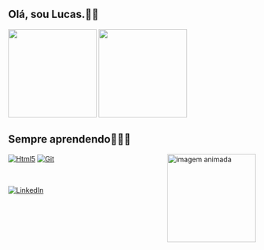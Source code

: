 ## Olá, sou Lucas.👋🏾



<div>
    <img height="180em" src="https://github-readme-stats.vercel.app/api?username=Zeudiex&theme=radical"/>
    <img height="180em" src="https://github-readme-stats.vercel.app/api/top-langs/?username=Zeudiex&layout=compact&theme=radical"/>
</div>

## Sempre aprendendo👨🏾‍💻

<div style="display: inline_block">
    <a href="https://developer.mozilla.org/pt-BR/docs/Learn/Getting_started_with_the_web/HTML_basics"><img align="center" alt="Html5" src="https://img.shields.io/badge/HTML5-E34F26?style=for-the-badge&logo=html5&logoColor=white" /></a>
    <a href="https://git-scm.com/"><img align="center" alt="Git" src="https://img.shields.io/badge/GIT-E44C30?style=for-the-badge&logo=git&logoColor=white"/></a>
    <img align="right" height="180em" alt="imagem animada" src="https://preview.redd.it/202tzgk59zi71.gif?width=640&crop=smart&auto=webp&s=19202516dc2aa6d777b6b10255d6811493917d32"/>
</div><br>

##
[![LinkedIn](https://img.shields.io/badge/LinkedIn-0077B5?style=for-the-badge&logo=linkedin&logoColor=white)](https://www.linkedin.com/in/lucas-santos-a93777173/)
